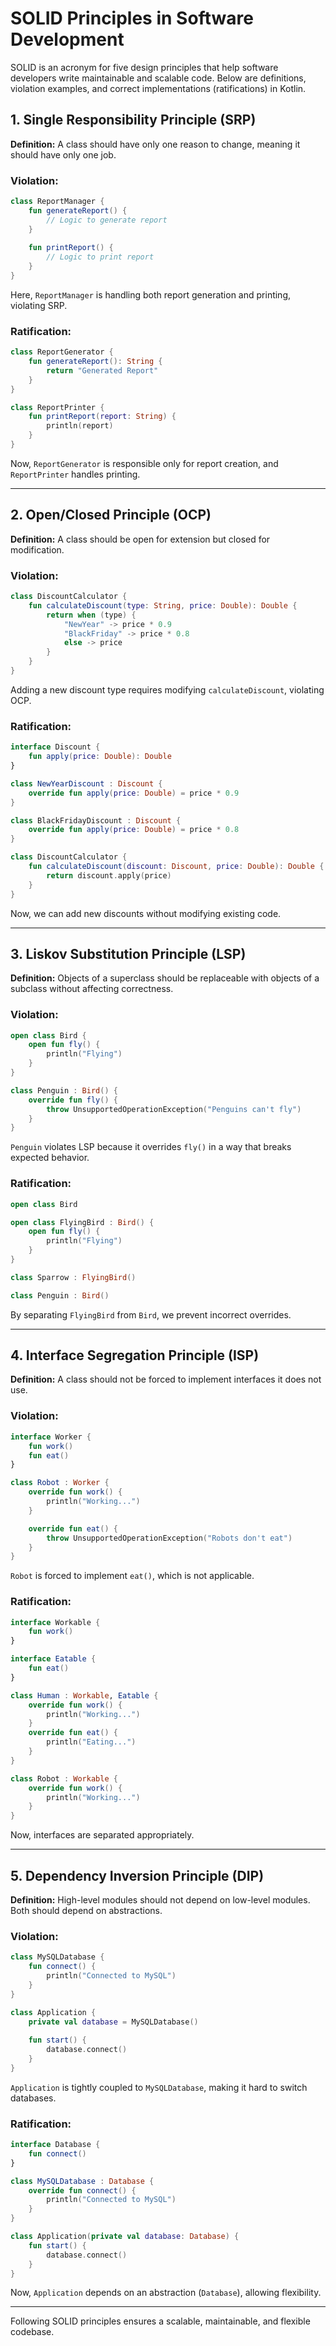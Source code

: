 # SOLID Principles in Software Development

SOLID is an acronym for five design principles that help software developers write maintainable and scalable code. Below are definitions, violation examples, and correct implementations (ratifications) in Kotlin.

## 1. Single Responsibility Principle (SRP)
**Definition:** A class should have only one reason to change, meaning it should have only one job.

### Violation:
```kotlin
class ReportManager {
    fun generateReport() {
        // Logic to generate report
    }
    
    fun printReport() {
        // Logic to print report
    }
}
```
Here, `ReportManager` is handling both report generation and printing, violating SRP.

### Ratification:
```kotlin
class ReportGenerator {
    fun generateReport(): String {
        return "Generated Report"
    }
}

class ReportPrinter {
    fun printReport(report: String) {
        println(report)
    }
}
```
Now, `ReportGenerator` is responsible only for report creation, and `ReportPrinter` handles printing.

---
## 2. Open/Closed Principle (OCP)
**Definition:** A class should be open for extension but closed for modification.

### Violation:
```kotlin
class DiscountCalculator {
    fun calculateDiscount(type: String, price: Double): Double {
        return when (type) {
            "NewYear" -> price * 0.9
            "BlackFriday" -> price * 0.8
            else -> price
        }
    }
}
```
Adding a new discount type requires modifying `calculateDiscount`, violating OCP.

### Ratification:
```kotlin
interface Discount {
    fun apply(price: Double): Double
}

class NewYearDiscount : Discount {
    override fun apply(price: Double) = price * 0.9
}

class BlackFridayDiscount : Discount {
    override fun apply(price: Double) = price * 0.8
}

class DiscountCalculator {
    fun calculateDiscount(discount: Discount, price: Double): Double {
        return discount.apply(price)
    }
}
```
Now, we can add new discounts without modifying existing code.

---
## 3. Liskov Substitution Principle (LSP)
**Definition:** Objects of a superclass should be replaceable with objects of a subclass without affecting correctness.

### Violation:
```kotlin
open class Bird {
    open fun fly() {
        println("Flying")
    }
}

class Penguin : Bird() {
    override fun fly() {
        throw UnsupportedOperationException("Penguins can't fly")
    }
}
```
`Penguin` violates LSP because it overrides `fly()` in a way that breaks expected behavior.

### Ratification:
```kotlin
open class Bird

open class FlyingBird : Bird() {
    open fun fly() {
        println("Flying")
    }
}

class Sparrow : FlyingBird()

class Penguin : Bird()
```
By separating `FlyingBird` from `Bird`, we prevent incorrect overrides.

---
## 4. Interface Segregation Principle (ISP)
**Definition:** A class should not be forced to implement interfaces it does not use.

### Violation:
```kotlin
interface Worker {
    fun work()
    fun eat()
}

class Robot : Worker {
    override fun work() {
        println("Working...")
    }

    override fun eat() {
        throw UnsupportedOperationException("Robots don't eat")
    }
}
```
`Robot` is forced to implement `eat()`, which is not applicable.

### Ratification:
```kotlin
interface Workable {
    fun work()
}

interface Eatable {
    fun eat()
}

class Human : Workable, Eatable {
    override fun work() {
        println("Working...")
    }
    override fun eat() {
        println("Eating...")
    }
}

class Robot : Workable {
    override fun work() {
        println("Working...")
    }
}
```
Now, interfaces are separated appropriately.

---
## 5. Dependency Inversion Principle (DIP)
**Definition:** High-level modules should not depend on low-level modules. Both should depend on abstractions.

### Violation:
```kotlin
class MySQLDatabase {
    fun connect() {
        println("Connected to MySQL")
    }
}

class Application {
    private val database = MySQLDatabase()
    
    fun start() {
        database.connect()
    }
}
```
`Application` is tightly coupled to `MySQLDatabase`, making it hard to switch databases.

### Ratification:
```kotlin
interface Database {
    fun connect()
}

class MySQLDatabase : Database {
    override fun connect() {
        println("Connected to MySQL")
    }
}

class Application(private val database: Database) {
    fun start() {
        database.connect()
    }
}
```
Now, `Application` depends on an abstraction (`Database`), allowing flexibility.

---
Following SOLID principles ensures a scalable, maintainable, and flexible codebase.

